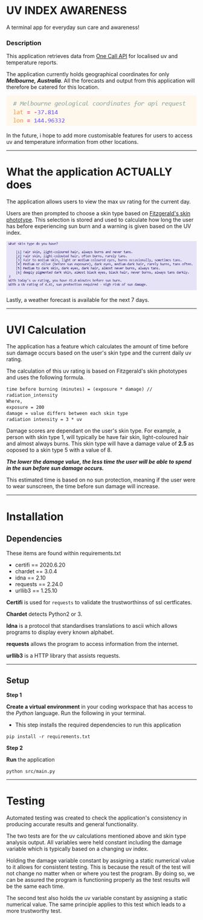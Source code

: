 # UV INDEX AWARENESS 
A terminal app for everyday sun care and awareness! 

### Description 
This application retrieves data from [One Call API](https://openweathermap.org/api/one-call-api?gclid=EAIaIQobChMI-JDk-aKE7AIVZtOWCh0dswvAEAAYASAAEgJCR_D_BwE) for localised uv and temperature reports. 

The application currently holds geographical coordinates for only ***Melbourne, Australia***. All the forecasts and output from this application will therefore be catered for this location. 

![Geographical Coordinates](img\geographical_coordinates.PNG)

In the future, i hope to add more customisable features for users to access uv and temperature information from other locations. 

---
# What the application ACTUALLY does 
The application allows users to view the max uv rating for the current day.

Users are then prompted to choose a skin type based on [Fitzgerald's skin phototype](https://www.arpansa.gov.au/sites/default/files/legacy/pubs/RadiationProtection/FitzpatrickSkinType.pdf). This selection is stored and used to calculate how long the user has before experiencing sun burn and a warning is given based on the UV index. 

![Skin Types](img/skintype.png)

Lastly, a weather forecast is available for the next 7 days. 

---
# UVI Calculation 
The application has a feature which calculates the amount of time before sun damage occurs based on the user's skin type and the current daily uv rating. 

The calculation of this uv rating is based on Fitzgerald's skin phototypes and uses the following formula. 

```
time before burning (minutes) = (exposure * damage) // radiation_intensity
Where,
exposure = 200 
damage = value differs between each skin type
radiation intensity = 3 * uv 
```
Damage scores are dependant on the user's skin type. For example, a person with skin type 1, will typically be have fair skin, light-coloured hair and almost always burns. This skin type will have a damage value of **2.5** as ooposed to a skin type 5 with a value of 8. 

***The lower the damage value, the less time the user will be able to spend in the sun before sun damage occurs.*** 

This estimated time is based on no sun protection, meaning if the user were to wear sunscreen, the time before sun damage will increase. 

--- 
# Installation
## Dependencies
These items are found within requirements.txt

- certifi == 2020.6.20
- chardet == 3.0.4
- idna == 2.10
- requests == 2.24.0
- urllib3 == 1.25.10

**Certifi** is used for `requests` to  validate the trustworthinss of ssl certficates. 

**Chardet** detects Python2 or 3. 

**Idna** is a protocol that standardises translations to ascii which allows programs to display every known alphabet.

**requests** allows the program to access information from the internet. 

**urllib3** is a HTTP library that assists requests.  

---

## Setup
**Step 1**

**Create a virtual environment** in your coding workspace that has access to the *Python* language. Run the following in your terminal.

- This step installs the required dependencies to run this application
```
pip install -r requirements.txt
```

**Step 2**

**Run** the application
```
python src/main.py
```

---
# Testing
Automated testing was created to check the application's consistency in producing accurate results and general functionality.

The two tests are for the uv calculations mentioned above and skin type analysis output. All variables were held constant including the damage variable which is typically based on a changing uv index. 

Holding the damage variable constant by assigning a static numerical value to it allows for consistent testing. This is because the result of the test will not change no matter when or where you test the program. By doing so, we can be assured the program is functioning properly as the test results will be the same each time. 

The second test also holds the uv variable constant by assigning a static numerical value. The same principle applies to this test which leads to a more trustworthy test.  






